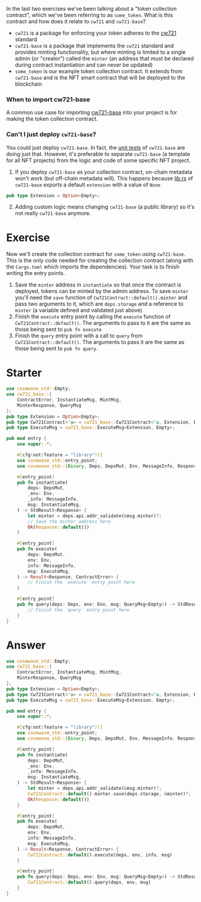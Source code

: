 <!---
Course: 2 
Lesson: 1
Exercise: 5

Title: When to use `cw721-base`
Filename: lib.rs
-->

In the last two exercises we've been talking about a "token collection contract", which we've been referring to as `some_token`. What is this contract and how does it relate to `cw721` and `cw721-base`?

- `cw721` is a package for enforcing your token adheres to the [cw721](https://github.com/CosmWasm/cw-nfts/blob/main/packages/cw721/README.md) standard
- `cw721-base` is a package that implements the `cw721` standard and provides minting functionality, but where minting is limited to a single admin (or "creator") called the `minter` (an address that must be declared during contract instantiation and can never be updated)
- `some_token` is our example token collection contract. It extends from `cw721-base` and is the NFT smart contract that will be deployed to the blockchain

### When to import cw721-base

A common use case for importing [cw721-base](https://crates.io/crates/cw721-base) into your project is for making the token collection contract.



### Can't I just deploy `cw721-base`?

You could just deploy `cw721-base`. In fact, the [unit tests](https://github.com/CosmWasm/cw-nfts/blob/main/contracts/cw721-base/src/contract_tests.rs) of `cw721-base` are doing just that. However, it's preferable to separate `cw721-base` (a template for all NFT projects) from the logic and code of some specific NFT project.

1. If you deploy `cw721-base` as your collection contract, on-chain metadata won't work (but off-chain metadata will). This happens because [lib.rs](https://github.com/CosmWasm/cw-nfts/blob/main/contracts/cw721-base/src/lib.rs#L14-L15) of `cw721-base` exports a default `extension` with a value of `None`

```rs
pub type Extension = Option<Empty>;
```

2. Adding custom logic means changing `cw721-base` (a public library) so it's not really `cw721-base` anymore.

# Exercise

Now we'll create the collection contract for `some_token` using `cw721-base`. This is the only code needed for creating the collection contract (along with the `Cargo.toml` which imports the dependencies). Your task is to finish writing the entry points.

1. Save the `minter` address in `instantiate` so that once the contract is deployed, tokens can be minted by the admin address. To save `minter` you'll need the `save` function of `Cw721Contract::default().minter` and pass two arguments to it, which are `deps.storage` and a reference to `minter` (a variable defined and validated just above)
2. Finish the `execute` entry point by calling the `execute` function of `Cw721Contract::default()`. The arguments to pass to it are the same as those being sent to `pub fn execute`
3. Finish the `query` entry point with a call to `query` from `Cw721Contract::default()`. The arguments to pass it are the same as those being sent to `pub fn query`.

# Starter

```rs
use cosmwasm_std::Empty;
use cw721_base::{
    ContractError, InstantiateMsg, MintMsg, 
    MinterResponse, QueryMsg
};
pub type Extension = Option<Empty>;
pub type Cw721Contract<'a> = cw721_base::Cw721Contract<'a, Extension, Empty, Empty, Empty>;
pub type ExecuteMsg = cw721_base::ExecuteMsg<Extension, Empty>;

pub mod entry {
    use super::*;

    #[cfg(not(feature = "library"))]
    use cosmwasm_std::entry_point;
    use cosmwasm_std::{Binary, Deps, DepsMut, Env, MessageInfo, Response, StdResult};

    #[entry_point]
    pub fn instantiate(
        deps: DepsMut,
        _env: Env,
        _info: MessageInfo,
        msg: InstantiateMsg,
    ) -> StdResult<Response> {
        let minter = deps.api.addr_validate(&msg.minter)?;
        // Save the minter address here
        Ok(Response::default())
    }

    #[entry_point]
    pub fn execute(
        deps: DepsMut,
        env: Env,
        info: MessageInfo,
        msg: ExecuteMsg,
    ) -> Result<Response, ContractError> {
        // Finish the `execute` entry point here
    }

    #[entry_point]
    pub fn query(deps: Deps, env: Env, msg: QueryMsg<Empty>) -> StdResult<Binary> {
        // Finish the `query` entry point here
    }
}
```

# Answer

```rs
use cosmwasm_std::Empty;
use cw721_base::{
    ContractError, InstantiateMsg, MintMsg, 
    MinterResponse, QueryMsg
};
pub type Extension = Option<Empty>;
pub type Cw721Contract<'a> = cw721_base::Cw721Contract<'a, Extension, Empty, Empty, Empty>;
pub type ExecuteMsg = cw721_base::ExecuteMsg<Extension, Empty>;

pub mod entry {
    use super::*;

    #[cfg(not(feature = "library"))]
    use cosmwasm_std::entry_point;
    use cosmwasm_std::{Binary, Deps, DepsMut, Env, MessageInfo, Response, StdResult};

    #[entry_point]
    pub fn instantiate(
        deps: DepsMut,
        _env: Env,
        _info: MessageInfo,
        msg: InstantiateMsg,
    ) -> StdResult<Response> {
        let minter = deps.api.addr_validate(&msg.minter)?;
        Cw721Contract::default().minter.save(deps.storage, &minter)?;
        Ok(Response::default())
    }

    #[entry_point]
    pub fn execute(
        deps: DepsMut,
        env: Env,
        info: MessageInfo,
        msg: ExecuteMsg,
    ) -> Result<Response, ContractError> {
        Cw721Contract::default().execute(deps, env, info, msg)
    }

    #[entry_point]
    pub fn query(deps: Deps, env: Env, msg: QueryMsg<Empty>) -> StdResult<Binary> {
        Cw721Contract::default().query(deps, env, msg)
    }
}
```
